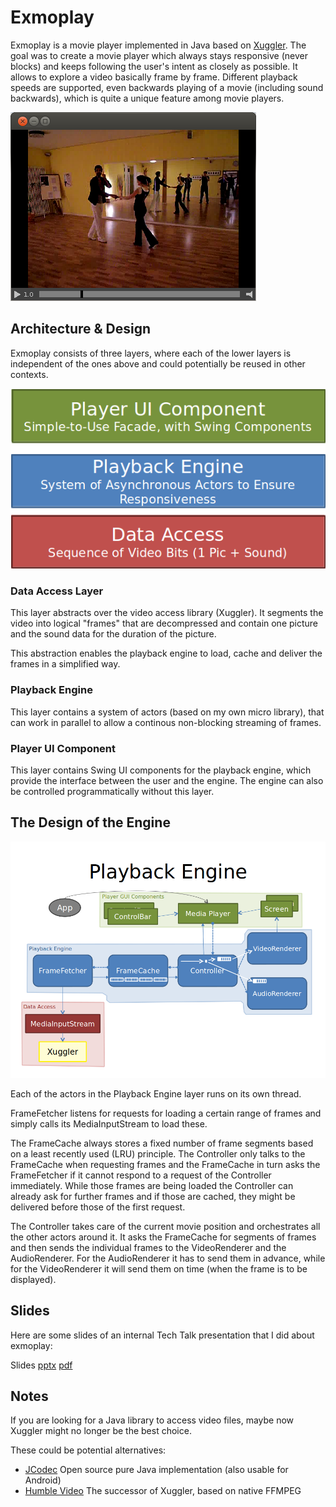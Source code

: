 # Exmoplay

Exmoplay is a movie player implemented in Java based on [Xuggler](http://www.xuggle.com/xuggler). The goal was to create a movie player which always stays responsive (never blocks) and keeps following the user's intent as closely as possible. It allows to explore a video basically frame by frame. Different playback speeds are supported, even backwards playing of a movie (including sound backwards), which is quite a unique feature among movie players.

![Exmoplay Screenshot](readme-images/exmoplay-player.png)

## Architecture & Design

Exmoplay consists of three layers, where each of the lower layers is independent of the ones above and could potentially be reused in other contexts.

![Exmoplay Layers](readme-images/exmoplay-layers.png)

### Data Access Layer

This layer abstracts over the video access library (Xuggler). It segments the video into logical "frames" that are decompressed and contain one picture and the sound data for the duration of the picture.

This abstraction enables the playback engine to load, cache and deliver the frames in a simplified way.

### Playback Engine

This layer contains a system of actors (based on my own micro library), that can work in parallel to allow a continous non-blocking streaming of frames.

### Player UI Component

This layer contains Swing UI components for the playback engine, which provide the interface between the user and the engine. The engine can also be controlled programmatically without this layer.


## The Design of the Engine

![Exmoplay Components](readme-images/exmoplay-engine.png)

Each of the actors in the Playback Engine layer runs on its own thread.

FrameFetcher listens for requests for loading a certain range of frames and simply calls its MediaInputStream to load these.

The FrameCache always stores a fixed number of frame segments based on a least recently used (LRU) principle. The Controller only talks to the FrameCache when requesting frames and the FrameCache in turn asks the FrameFetcher if it cannot respond to a request of the Controller immediately. While those frames are being loaded the Controller can already ask for further frames and if those are cached, they might be delivered before those of the first request.

The Controller takes care of the current movie position and orchestrates all the other actors around it. It asks the FrameCache for segments of frames and then sends the individual frames to the VideoRenderer and the AudioRenderer. For the AudioRenderer it has to send them in advance, while for the VideoRenderer it will send them on time (when the frame is to be displayed).


## Slides

Here are some slides of an internal Tech Talk presentation that I did about exmoplay:

Slides [pptx](readme-images/videott.pptx) [pdf](readme-images/videott.pdf)

## Notes

If you are looking for a Java library to access video files, maybe now Xuggler might no longer be the best choice.

These could be potential alternatives:

- [JCodec](http://www.jcodec.org/) Open source pure Java implementation (also usable for Android)
- [Humble Video](https://github.com/artclarke/humble-video) The successor of Xuggler, based on native FFMPEG


